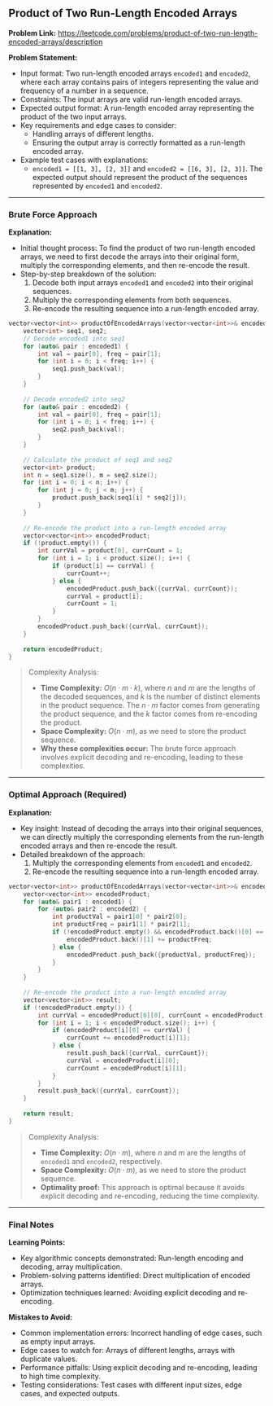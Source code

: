 ## Product of Two Run-Length Encoded Arrays

**Problem Link:** https://leetcode.com/problems/product-of-two-run-length-encoded-arrays/description

**Problem Statement:**
- Input format: Two run-length encoded arrays `encoded1` and `encoded2`, where each array contains pairs of integers representing the value and frequency of a number in a sequence.
- Constraints: The input arrays are valid run-length encoded arrays.
- Expected output format: A run-length encoded array representing the product of the two input arrays.
- Key requirements and edge cases to consider:
  - Handling arrays of different lengths.
  - Ensuring the output array is correctly formatted as a run-length encoded array.
- Example test cases with explanations:
  - `encoded1 = [[1, 3], [2, 3]]` and `encoded2 = [[6, 3], [2, 3]]`. The expected output should represent the product of the sequences represented by `encoded1` and `encoded2`.

---

### Brute Force Approach

**Explanation:**
- Initial thought process: To find the product of two run-length encoded arrays, we need to first decode the arrays into their original form, multiply the corresponding elements, and then re-encode the result.
- Step-by-step breakdown of the solution:
  1. Decode both input arrays `encoded1` and `encoded2` into their original sequences.
  2. Multiply the corresponding elements from both sequences.
  3. Re-encode the resulting sequence into a run-length encoded array.

```cpp
vector<vector<int>> productOfEncodedArrays(vector<vector<int>>& encoded1, vector<vector<int>>& encoded2) {
    vector<int> seq1, seq2;
    // Decode encoded1 into seq1
    for (auto& pair : encoded1) {
        int val = pair[0], freq = pair[1];
        for (int i = 0; i < freq; i++) {
            seq1.push_back(val);
        }
    }
    
    // Decode encoded2 into seq2
    for (auto& pair : encoded2) {
        int val = pair[0], freq = pair[1];
        for (int i = 0; i < freq; i++) {
            seq2.push_back(val);
        }
    }
    
    // Calculate the product of seq1 and seq2
    vector<int> product;
    int n = seq1.size(), m = seq2.size();
    for (int i = 0; i < n; i++) {
        for (int j = 0; j < m; j++) {
            product.push_back(seq1[i] * seq2[j]);
        }
    }
    
    // Re-encode the product into a run-length encoded array
    vector<vector<int>> encodedProduct;
    if (!product.empty()) {
        int currVal = product[0], currCount = 1;
        for (int i = 1; i < product.size(); i++) {
            if (product[i] == currVal) {
                currCount++;
            } else {
                encodedProduct.push_back({currVal, currCount});
                currVal = product[i];
                currCount = 1;
            }
        }
        encodedProduct.push_back({currVal, currCount});
    }
    
    return encodedProduct;
}
```

> Complexity Analysis:
> - **Time Complexity:** $O(n \cdot m \cdot k)$, where $n$ and $m$ are the lengths of the decoded sequences, and $k$ is the number of distinct elements in the product sequence. The $n \cdot m$ factor comes from generating the product sequence, and the $k$ factor comes from re-encoding the product.
> - **Space Complexity:** $O(n \cdot m)$, as we need to store the product sequence.
> - **Why these complexities occur:** The brute force approach involves explicit decoding and re-encoding, leading to these complexities.

---

### Optimal Approach (Required)

**Explanation:**
- Key insight: Instead of decoding the arrays into their original sequences, we can directly multiply the corresponding elements from the run-length encoded arrays and then re-encode the result.
- Detailed breakdown of the approach:
  1. Multiply the corresponding elements from `encoded1` and `encoded2`.
  2. Re-encode the resulting sequence into a run-length encoded array.

```cpp
vector<vector<int>> productOfEncodedArrays(vector<vector<int>>& encoded1, vector<vector<int>>& encoded2) {
    vector<vector<int>> encodedProduct;
    for (auto& pair1 : encoded1) {
        for (auto& pair2 : encoded2) {
            int productVal = pair1[0] * pair2[0];
            int productFreq = pair1[1] * pair2[1];
            if (!encodedProduct.empty() && encodedProduct.back()[0] == productVal) {
                encodedProduct.back()[1] += productFreq;
            } else {
                encodedProduct.push_back({productVal, productFreq});
            }
        }
    }
    
    // Re-encode the product into a run-length encoded array
    vector<vector<int>> result;
    if (!encodedProduct.empty()) {
        int currVal = encodedProduct[0][0], currCount = encodedProduct[0][1];
        for (int i = 1; i < encodedProduct.size(); i++) {
            if (encodedProduct[i][0] == currVal) {
                currCount += encodedProduct[i][1];
            } else {
                result.push_back({currVal, currCount});
                currVal = encodedProduct[i][0];
                currCount = encodedProduct[i][1];
            }
        }
        result.push_back({currVal, currCount});
    }
    
    return result;
}
```

> Complexity Analysis:
> - **Time Complexity:** $O(n \cdot m)$, where $n$ and $m$ are the lengths of `encoded1` and `encoded2`, respectively.
> - **Space Complexity:** $O(n \cdot m)$, as we need to store the product sequence.
> - **Optimality proof:** This approach is optimal because it avoids explicit decoding and re-encoding, reducing the time complexity.

---

### Final Notes

**Learning Points:**
- Key algorithmic concepts demonstrated: Run-length encoding and decoding, array multiplication.
- Problem-solving patterns identified: Direct multiplication of encoded arrays.
- Optimization techniques learned: Avoiding explicit decoding and re-encoding.

**Mistakes to Avoid:**
- Common implementation errors: Incorrect handling of edge cases, such as empty input arrays.
- Edge cases to watch for: Arrays of different lengths, arrays with duplicate values.
- Performance pitfalls: Using explicit decoding and re-encoding, leading to high time complexity.
- Testing considerations: Test cases with different input sizes, edge cases, and expected outputs.